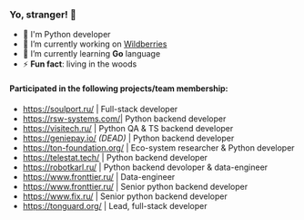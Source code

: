 ### Yo, stranger! 👋
- 🧠 I'm Python developer
- 🔭 I’m currently working on [Wildberries](https://www.wildberries.ru/)
- 🌱 I’m currently learning **Go** language
- ⚡ **Fun fact**: living in the woods
#### Participated in the following projects/team membership:
- https://soulport.ru/                      | Full-stack developer
- https://rsw-systems.com/| Python backend developer
- https://visitech.ru/                      | Python QA & TS backend developer
- https://geniepay.io/ *(DEAD)*             | Python backend developer
- https://ton-foundation.org/               | Eco-system researcher & Python developer
- https://telestat.tech/                    | Python backend developer
- https://robotkarl.ru/                     | Python backend devoloper & data-engineer
- https://www.fronttier.ru/                 | Data-engineer
- https://www.fronttier.ru/                 | Senior python backend developer
- https://www.fix.ru/                       | Senior python backend developer
- https://tonguard.org/                     | Lead, full-stack developer
<!--
**ObsidianDestroyer/ObsidianDestroyer** is a ✨ _special_ ✨ repository because its `README.md` (this file) appears on your GitHub profile.

Here are some ideas to get you started:


- 🌱 I’m currently learning ...
- 👯 I’m looking to collaborate on ...
- 🤔 I’m looking for help with ...
- 💬 Ask me about ...
- 📫 How to reach me: ...
- 😄 Pronouns: ...

-->
